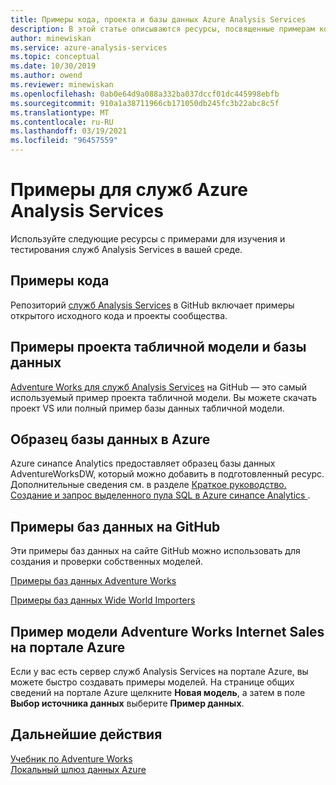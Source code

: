 ```yaml
---
title: Примеры кода, проекта и базы данных Azure Analysis Services
description: В этой статье описываются ресурсы, посвященные примерам кода, проекта и базы данных для Azure Analysis Services.
author: minewiskan
ms.service: azure-analysis-services
ms.topic: conceptual
ms.date: 10/30/2019
ms.author: owend
ms.reviewer: minewiskan
ms.openlocfilehash: 0ab0e64d9a088a332ba037dccf01dc445998ebfb
ms.sourcegitcommit: 910a1a38711966cb171050db245fc3b22abc8c5f
ms.translationtype: MT
ms.contentlocale: ru-RU
ms.lasthandoff: 03/19/2021
ms.locfileid: "96457559"
---
```

# <a name="azure-analysis-services-samples"></a>Примеры для служб Azure Analysis Services

Используйте следующие ресурсы с примерами для изучения и тестирования служб Analysis Services в вашей среде.

## <a name="code-samples"></a>Примеры кода

Репозиторий [служб Analysis Services](https://github.com/Microsoft/Analysis-Services) в GitHub включает примеры открытого исходного кода и проекты сообщества. 

## <a name="tabular-model-project-and-database-samples"></a>Примеры проекта табличной модели и базы данных

[Adventure Works для служб Analysis Services](https://github.com/Microsoft/sql-server-samples/releases/tag/adventureworks-analysis-services) на GitHub — это самый используемый пример проекта табличной модели. Вы можете скачать проект VS или полный пример базы данных табличной модели.

## <a name="sample-database-on-azure"></a>Образец базы данных в Azure

Azure синапсе Analytics предоставляет образец базы данных AdventureWorksDW, который можно добавить в подготовленный ресурс. Дополнительные сведения см. в разделе [Краткое руководство. Создание и запрос выделенного пула SQL в Azure синапсе Analytics ](../synapse-analytics/sql-data-warehouse/create-data-warehouse-portal.md).

## <a name="sample-databases-on-github"></a>Примеры баз данных на GitHub

Эти примеры баз данных на сайте GitHub можно использовать для создания и проверки собственных моделей. 

[Примеры баз данных Adventure Works](https://github.com/Microsoft/sql-server-samples/releases/tag/adventureworks)

[Примеры баз данных Wide World Importers](https://github.com/Microsoft/sql-server-samples/releases/tag/wide-world-importers-v1.0)

## <a name="adventure-works-internet-sales-sample-model-in-azure-portal"></a>Пример модели Adventure Works Internet Sales на портале Azure

Если у вас есть сервер служб Analysis Services на портале Azure, вы можете быстро создавать примеры моделей. На странице общих сведений на портале Azure щелкните **Новая модель**, а затем в поле **Выбор источника данных** выберите **Пример данных**.



## <a name="next-steps"></a>Дальнейшие действия

[Учебник по Adventure Works](/analysis-services/tutorial-tabular-1400/as-adventure-works-tutorial)   
[Локальный шлюз данных Azure](analysis-services-gateway.md)
